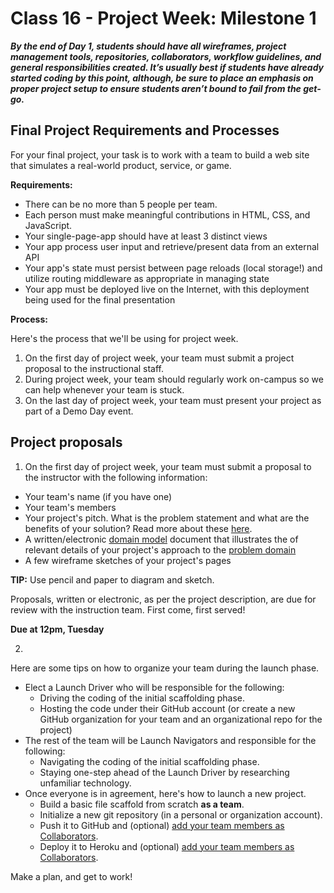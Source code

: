 # Class 16 -  Project Week: Milestone 1

***By the end of Day 1, students should have all wireframes, project management tools, repositories, collaborators, workflow guidelines, and general responsibilities created. It’s usually best if students have already started coding by this point, although, be sure to place an emphasis on proper project setup to ensure students aren’t bound to fail from the get-go.***

## Final Project Requirements and Processes
For your final project, your task is to work with a team to build a web site that simulates a real-world product, service, or game.

**Requirements:**

* There can be no more than 5 people per team.
* Each person must make meaningful contributions in HTML, CSS, and JavaScript.
* Your single-page-app should have at least 3 distinct views
* Your app process user input and retrieve/present data from an external API
* Your app's state must persist between page reloads (local storage!) and utilize routing middleware as appropriate in managing state
* Your app must be deployed live on the Internet, with this deployment being used for the final presentation

**Process:**

Here's the process that we'll be using for project week.

1. On the first day of project week, your team must submit a project proposal to the instructional staff.
2. During project week, your team should regularly work on-campus so we can help whenever your team is stuck.
3. On the last day of project week, your team must present your project as part of a Demo Day event.


## Project proposals

1. On the first day of project week, your team must submit a proposal to the instructor with the following information:

 - Your team's name (if you have one)
 - Your team's members
 - Your project's pitch. What is the problem statement and what are the benefits of your solution? Read more about these [here](https://www.bidsketch.com/proposal-resources/proposal-templates/web-design-proposal-template).
 - A written/electronic [domain model](https://en.wikipedia.org/wiki/Domain_model) document that illustrates the of relevant details of your project's approach to the [problem domain](https://en.wikipedia.org/wiki/Problem_domain)
 - A few wireframe sketches of your project's pages

 **TIP:** Use pencil and paper to diagram and sketch.

   Proposals, written or electronic, as per the project description, are due for review with the instruction team. First come, first served!

  **Due at 12pm, Tuesday**

2.
Here are some tips on how to organize your team during the launch phase.

 * Elect a Launch Driver who will be responsible for the following:
    * Driving the coding of the initial scaffolding phase.
    * Hosting the code under their GitHub account (or create a new GitHub organization for your team and an organizational repo for the project)
 * The rest of the team will be Launch Navigators and responsible for the following:
      * Navigating the coding of the initial scaffolding phase.
      * Staying one-step ahead of the Launch Driver by researching unfamiliar technology.
 * Once everyone is in agreement, here's how to launch a new  project.
      * Build a basic file scaffold from scratch **as a team**.
      * Initialize a new git repository (in a personal or organization account).
      * Push it to GitHub and (optional) [add your team members as Collaborators](https://help.github.com/articles/adding-collaborators-to-a-personal-repository/).
      * Deploy it to Heroku and (optional) [add your team members as Collaborators](https://devcenter.heroku.com/articles/sharing).

Make a plan, and get to work!
